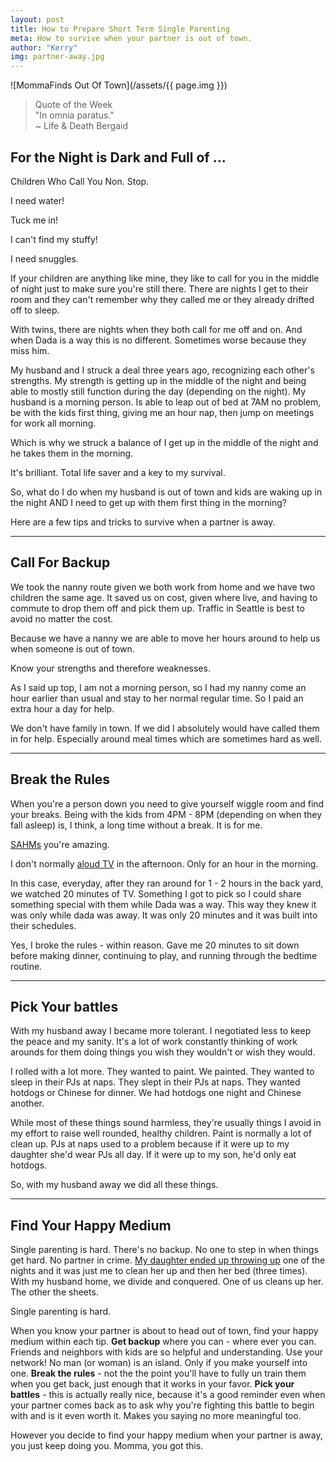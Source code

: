 ```yaml
---
layout: post
title: How to Prepare Short Term Single Parenting
meta: How to survive when your partner is out of town.
author: "Kerry"
img: partner-away.jpg
---
```


![MommaFinds Out Of Town](/assets/{{ page.img }})

> Quote of the Week <br> "In omnia paratus."<br>~ Life &amp; Death Bergaid

## For the Night is Dark and Full of ...

Children Who Call You Non. Stop.

I need water!

Tuck me in!

I can't find my stuffy!

I need snuggles.

If your children are anything like mine, they like to call for you in the middle of night just to make sure you're still there. There are nights I get to their room and they can't remember why they called me or they already drifted off to sleep.

With twins, there are nights when they both call for me off and on. And when Dada is a way this is no different. Sometimes worse because they miss him.

My husband and I struck a deal three years ago, recognizing each other's strengths. My strength is getting up in the middle of the night and being able to mostly still function during the day (depending on the night). My husband is a morning person. Is able to leap out of bed at 7AM no problem, be with the kids first thing, giving me an hour nap, then jump on meetings for work all morning.

Which is why we struck a balance of I get up in the middle of the night and he takes them in the morning.

It's brilliant. Total life saver and a key to my survival.

So, what do I do when my husband is out of town and kids are waking up in the night AND I need to get up with them first thing in the morning?

Here are a few tips and tricks to survive when a partner is away.

---

## Call For Backup

We took the nanny route given we both work from home and we have two children the same age. It saved us on cost, given where live, and having to commute to drop them off and pick them up. Traffic in Seattle is best to avoid no matter the cost.

Because we have a nanny we are able to move her hours around to help us when someone is out of town.

Know your strengths and therefore weaknesses.

As I said up top, I am not a morning person, so I had my nanny come an hour earlier than usual and stay to her normal regular time. So I paid an extra hour a day for help.

We don't have family in town. If we did I absolutely would have called them in for help. Especially around meal times which are sometimes hard as well.

---

## Break the Rules

When you're a person down you need to give yourself wiggle room and find your breaks. Being with the kids from 4PM - 8PM (depending on when they fall asleep) is, I think, a long time without a break. It is for me.

[SAHMs](http://www.mommafinds.com/2018/09/09/work-sahm/) you're amazing.

I don't normally [aloud TV](http://www.mommafinds.com/2018/06/24/screen-time-babies/) in the afternoon. Only for an hour in the morning.

In this case, everyday, after they ran around for 1 - 2 hours in the back yard, we watched 20 minutes of TV. Something I got to pick so I could share something special with them while Dada was a way. This way they knew it was only while dada was away. It was only 20 minutes and it was built into their schedules.

Yes, I broke the rules - within reason. Gave me 20 minutes to sit down before making dinner, continuing to play, and running through the bedtime routine.

---

## Pick Your battles

With my husband away I became more tolerant. I negotiated less to keep the peace and my sanity. It's a lot of work constantly thinking of work arounds for them doing things you wish they wouldn't or wish they would.

I rolled with a lot more. They wanted to paint. We painted. They wanted to sleep in their PJs at naps. They slept in their PJs at naps. They wanted hotdogs or Chinese for dinner. We had hotdogs one night and Chinese another.

While most of these things sound harmless, they're usually things I avoid in my effort to raise well rounded, healthy children. Paint is normally a lot of clean up. PJs at naps used to a problem because if it were up to my daughter she'd wear PJs all day. If it were up to my son, he'd only eat hotdogs.

So, with my husband away we did all these things.

---

## Find Your Happy Medium

Single parenting is hard. There's no backup. No one to step in when things get hard. No partner in crime. [My daughter ended up throwing up](/2019/05/11/what-to-do-baby-sick/) one of the nights and it was just me to clean her up and then her bed (three times). With my husband home, we divide and conquered. One of us cleans up her. The other the sheets.

Single parenting is hard.

When you know your partner is about to head out of town, find your happy medium within each tip. **Get backup** where you can - where ever you can. Friends and neighbors with kids are so helpful and understanding. Use your network! No man (or woman) is an island. Only if you make yourself into one. **Break the rules** - not the the point you'll have to fully un train them when you get back, just enough that it works in your favor. **Pick your battles** - this is actually really nice, because it's a good reminder even when your partner comes back as to ask why you're fighting this battle to begin with and is it even worth it. Makes you saying no more meaningful too.

However you decide to find your happy medium when your partner is away, you just keep doing you. Momma, you got this.
